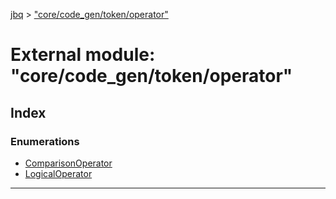 [jbq](../README.md) > ["core/code_gen/token/operator"](../modules/_core_code_gen_token_operator_.md)

# External module: "core/code_gen/token/operator"

## Index

### Enumerations

* [ComparisonOperator](../enums/_core_code_gen_token_operator_.comparisonoperator.md)
* [LogicalOperator](../enums/_core_code_gen_token_operator_.logicaloperator.md)

---

